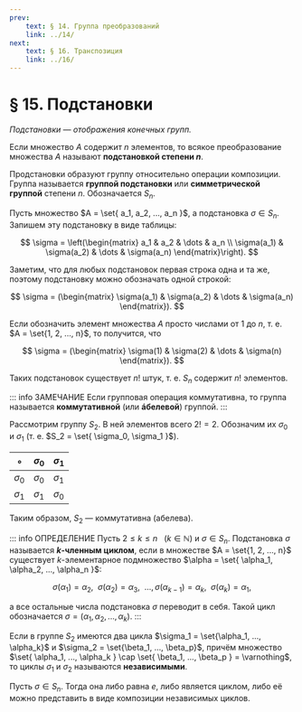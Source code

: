 ```yaml
---
prev:
    text: § 14. Группа преобразований
    link: ../14/
next:
    text: § 16. Транспозиция
    link: ../16/
---
```


# § 15. Подстановки

*Подстановки — отображения конечных групп.*

Если множество $A$ содержит $n$ элементов, то всякое преобразование множества $A$ называют **подстановкой степени $n$**.

Продстановки образуют группу относительно операции композиции. Группа называется **группой подстановки** или **симметрической группой** степени $n$. Обозначается $S_n$.

Пусть множество $A = \set{ a_1, a_2, ..., a_n }$, а подстановка $\sigma \in S_n$. Запишем эту подстановку в виде таблицы:

$$
\sigma = \left(\begin{matrix}
a_1 & a_2 & \dots & a_n \\
\sigma(a_1) & \sigma(a_2) & \dots & \sigma(a_n)
\end{matrix}\right).
$$

Заметим, что для любых подстановок первая строка одна и та же, поэтому подстановку можно обозначать одной строкой:

$$
\sigma = (\begin{matrix}
\sigma(a_1) & \sigma(a_2) & \dots & \sigma(a_n)
\end{matrix}).
$$

Если обозначить элемент множества $A$ просто числами от $1$ до $n$, т. е. $A = \set{1, 2, ..., n}$, то получится, что

$$
\sigma = (\begin{matrix}
\sigma(1) & \sigma(2) & \dots & \sigma(n)
\end{matrix}).
$$

Таких подстановок существует $n!$ штук, т. е. $S_n$ содержит $n!$ элементов.

::: info ЗАМЕЧАНИЕ
Если групповая операция коммутативна, то группа называется **коммутативной** (или **áбелевой**) группой.
:::

Рассмотрим группу $S_2$. В ней элементов всего $2! = 2$. Обозначим их $\sigma_0$ и $\sigma_1$ (т. е. $S_2 = \set{ \sigma_0, \sigma_1 }$).

| $\circ$ | $\sigma_0$ | $\sigma_1$ |
|-|-|-|
| $\sigma_0$ | $\sigma_0$ | $\sigma_1$ |
| $\sigma_1$ | $\sigma_1$ | $\sigma_0$ |

Таким образом, $S_2$ — коммутативна (абелева).

::: info ОПРЕДЕЛЕНИЕ
Пусть $2 \le k \le n ~ ~ ~ (k \in \mathbb{N})$ и $\sigma \in S_n$. Подстановка $\sigma$ называется **$k$-членным циклом**, если в множестве $A = \set{1, 2, ..., n}$ существует $k$-элементарное подмножество $\alpha = \set{ \alpha_1, \alpha_2, ..., \alpha_n }$:

$$
\sigma(\alpha_1) = \alpha_2, ~ ~ \sigma(\alpha_2) = \alpha_3, ~ ~ ..., \sigma(\alpha_{k-1}) = \alpha_k, ~ ~ \sigma(\alpha_k) = \alpha_1,
$$

а все остальные числа подстановка $\sigma$ переводит в себя. Такой цикл обозначается $\sigma = (\alpha_1, \alpha_2, ..., \alpha_k)$.
:::

Если в группе $S_2$ имеются два цикла $\sigma_1 = \set{\alpha_1, ..., \alpha_k}$ и $\sigma_2 = \set{\beta_1, ..., \beta_p}$, причём множество $\set{ \alpha_1, ..., \alpha_k } \cap \set{ \beta_1, ..., \beta_p } = \varnothing$, то циклы $\sigma_1$ и $\sigma_2$ называются **независимыми**.

Пусть $\sigma \in S_n$. Тогда она либо равна $e$, либо является циклом, либо её можно представить в виде композиции независимых циклов.